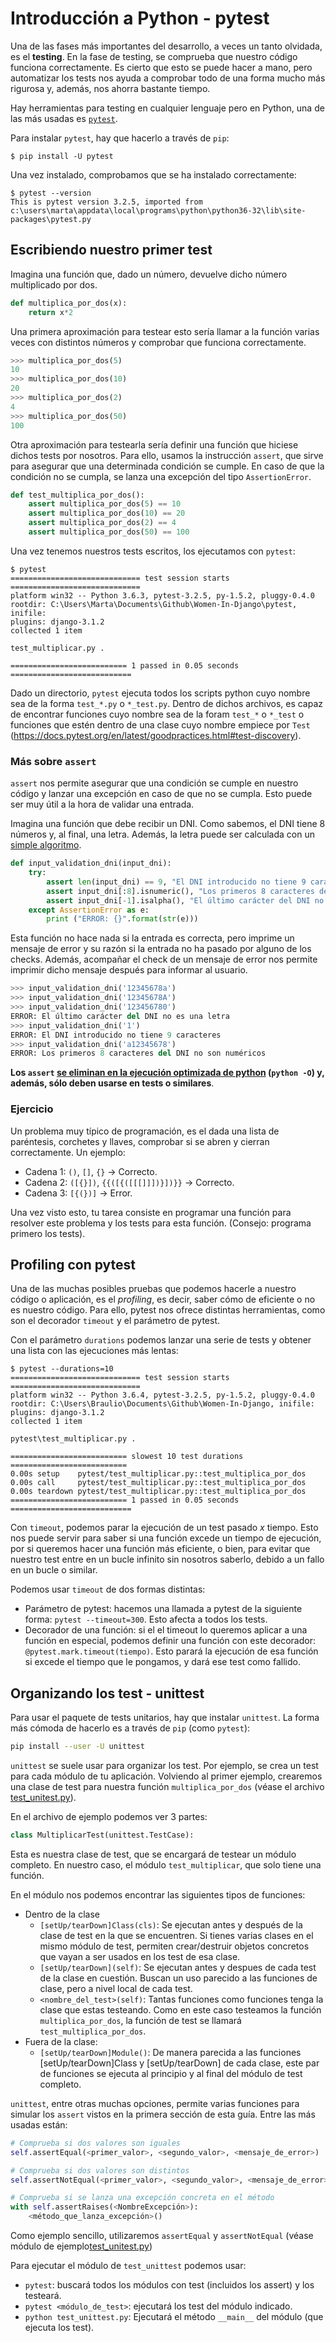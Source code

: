 # Introducción a Python - pytest
Una de las fases más importantes del desarrollo, a veces un tanto olvidada, es el __testing__. En la fase de testing, se comprueba que nuestro código funciona correctamente. Es cierto que esto se puede hacer a mano, pero automatizar los tests nos ayuda a comprobar todo de una forma mucho más rigurosa y, además, nos ahorra bastante tiempo.

Hay herramientas para testing en cualquier lenguaje pero en Python, una de las más usadas es [`pytest`](https://docs.pytest.org/en/latest/).

Para instalar `pytest`, hay que hacerlo a través de `pip`:

```shellsession
$ pip install -U pytest
```

Una vez instalado, comprobamos que se ha instalado correctamente:

```shellsession
$ pytest --version
This is pytest version 3.2.5, imported from c:\users\marta\appdata\local\programs\python\python36-32\lib\site-packages\pytest.py
```

## Escribiendo nuestro primer test
Imagina una función que, dado un número, devuelve dicho número multiplicado por dos.

```python
def multiplica_por_dos(x):
    return x*2
```

Una primera aproximación para testear esto sería llamar a la función varias veces con distintos números y comprobar que funciona correctamente.

```python
>>> multiplica_por_dos(5)
10
>>> multiplica_por_dos(10)
20
>>> multiplica_por_dos(2)
4
>>> multiplica_por_dos(50)
100
```

Otra aproximación para testearla sería definir una función que hiciese dichos tests por nosotros. Para ello, usamos la instrucción `assert`, que sirve para asegurar que una determinada condición se cumple. En caso de que la condición no se cumpla, se lanza una excepción del tipo `AssertionError`.

```python
def test_multiplica_por_dos():
    assert multiplica_por_dos(5) == 10
    assert multiplica_por_dos(10) == 20
    assert multiplica_por_dos(2) == 4
    assert multiplica_por_dos(50) == 100
```

Una vez tenemos nuestros tests escritos, los ejecutamos con `pytest`:

```
$ pytest
============================= test session starts =============================
platform win32 -- Python 3.6.3, pytest-3.2.5, py-1.5.2, pluggy-0.4.0
rootdir: C:\Users\Marta\Documents\Github\Women-In-Django\pytest, inifile:
plugins: django-3.1.2
collected 1 item

test_multiplicar.py .

========================== 1 passed in 0.05 seconds ===========================
```

Dado un directorio, `pytest` ejecuta todos los scripts python cuyo nombre sea de la forma `test_*.py` o `*_test.py`. Dentro de dichos archivos, es capaz de encontrar funciones cuyo nombre sea de la foram `test_*` o `*_test` o funciones que estén dentro de una clase cuyo nombre empiece por `Test` (https://docs.pytest.org/en/latest/goodpractices.html#test-discovery).

### Más sobre `assert`
`assert` nos permite asegurar que una condición se cumple en nuestro código y lanzar una excepción en caso de que no se cumpla. Esto puede ser muy útil a la hora de validar una entrada.

Imagina una función que debe recibir un DNI. Como sabemos, el DNI tiene 8 números y, al final, una letra. Además, la letra puede ser calculada con un [simple algoritmo](http://www.interior.gob.es/web/servicios-al-ciudadano/dni/calculo-del-digito-de-control-del-nif-nie).

```python
def input_validation_dni(input_dni):
    try:
        assert len(input_dni) == 9, "El DNI introducido no tiene 9 caracteres"
        assert input_dni[:8].isnumeric(), "Los primeros 8 caracteres del DNI no son numéricos"
        assert input_dni[-1].isalpha(), "El último carácter del DNI no es una letra"
    except AssertionError as e:
        print ("ERROR: {}".format(str(e)))
```

Esta función no hace nada si la entrada es correcta, pero imprime un mensaje de error y su razón si la entrada no ha pasado por alguno de los checks. Además, acompañar el check de un mensaje de error nos permite imprimir dicho mensaje después para informar al usuario.

```python
>>> input_validation_dni('12345678a')
>>> input_validation_dni('12345678A')
>>> input_validation_dni('123456780')
ERROR: El último carácter del DNI no es una letra
>>> input_validation_dni('1')
ERROR: El DNI introducido no tiene 9 caracteres
>>> input_validation_dni('a12345678')
ERROR: Los primeros 8 caracteres del DNI no son numéricos
```

__Los `assert` [se eliminan en la ejecución optimizada de python](https://docs.python.org/3/reference/simple_stmts.html#assert) (`python -O`) y, además, sólo deben usarse en tests o similares__.

### Ejercicio

Un problema muy típico de programación, es el dada una lista de paréntesis, corchetes y llaves, comprobar si se abren y cierran correctamente. Un ejemplo:
- Cadena 1: `()`, `[]`, `{}` -> Correcto.
- Cadena 2: `([{}])`, `{{([{([[[]]])}])}}` -> Correcto.
- Cadena 3: `[{(})]` -> Error.

Una vez visto esto, tu tarea consiste en programar una función para resolver este problema y los tests para esta función. (Consejo: programa primero los tests).

## Profiling con pytest

Una de las muchas posibles pruebas que podemos hacerle a nuestro código o aplicación, es el _profiling_, es decir, saber cómo de eficiente o no es nuestro código. Para ello, pytest nos ofrece distintas herramientas, como son el decorador `timeout` y el parámetro de pytest.

Con el parámetro `durations` podemos lanzar una serie de tests y obtener una lista con las ejecuciones más lentas:

```
$ pytest --durations=10
============================= test session starts =============================
platform win32 -- Python 3.6.4, pytest-3.2.5, py-1.5.2, pluggy-0.4.0
rootdir: C:\Users\Braulio\Documents\Github\Women-In-Django, inifile:
plugins: django-3.1.2
collected 1 item

pytest\test_multiplicar.py .

========================== slowest 10 test durations ==========================
0.00s setup    pytest/test_multiplicar.py::test_multiplica_por_dos
0.00s call     pytest/test_multiplicar.py::test_multiplica_por_dos
0.00s teardown pytest/test_multiplicar.py::test_multiplica_por_dos
========================== 1 passed in 0.05 seconds ===========================
```

Con `timeout`, podemos parar la ejecución de un test pasado _x_ tiempo. Esto nos puede servir para saber si una función excede un tiempo de ejecución, por si queremos hacer una función más eficiente, o bien, para evitar que nuestro test entre en un bucle infinito sin nosotros saberlo, debido a un fallo en un bucle o similar.

Podemos usar `timeout` de dos formas distintas:
- Parámetro de pytest: hacemos una llamada a pytest de la siguiente forma: `pytest --timeout=300`. Esto afecta a todos los tests.
- Decorador de una función: si el el timeout lo queremos aplicar a una función en especial, podemos definir una función con este decorador: `@pytest.mark.timeout(tiempo)`. Esto parará la ejecución de esa función si excede el tiempo que le pongamos, y dará ese test como fallido.

## Organizando los test - unittest

Para usar el paquete de tests unitarios, hay que instalar `unittest`. La forma más cómoda de hacerlo es a través de `pip` (como `pytest`):

```bash
pip install --user -U unittest
```

`unittest` se suele usar para organizar los test. Por ejemplo, se crea un test para cada módulo de tu aplicación. Volviendo al primer ejemplo, crearemos una clase de test para nuestra función `multiplica_por_dos` (véase el archivo [test_unitest.py](./test_unitest.py)).

En el archivo de ejemplo podemos ver 3 partes:

```python
class MultiplicarTest(unittest.TestCase):
```

Esta es nuestra clase de test, que se encargará de testear un módulo completo. En nuestro caso, el módulo `test_multiplicar`, que solo tiene una función.

En el módulo nos podemos encontrar las siguientes tipos de funciones:

- Dentro de la clase
  - `[setUp/tearDown]Class(cls)`: Se ejecutan antes y después de la clase de test en la que se encuentren. Si tienes varias clases en el mismo módulo de test, permiten crear/destruir objetos concretos que vayan a ser usados en los test de esa clase.
  - `[setUp/tearDown](self)`: Se ejecutan antes y despues de cada test de la clase en cuestión. Buscan un uso parecido a las funciones de clase, pero a nivel local de cada test.
  - `<nombre_del_test>(self)`: Tantas funciones como funciones tenga la clase que estas testeando. Como en este caso testeamos la función `multiplica_por_dos`, la función de test se llamará `test_multiplica_por_dos`.
- Fuera de la clase:
  - `[setUp/tearDown]Module()`: De manera parecida a las funciones [setUp/tearDown]Class y [setUp/tearDown] de cada clase, este par de funciones se ejecuta al principio y al final del módulo de test completo.

`unittest`, entre otras muchas opciones, permite varias funciones para simular los `assert` vistos en la primera sección de esta guía. Entre las más usadas están:

```python
# Comprueba si dos valores son iguales
self.assertEqual(<primer_valor>, <segundo_valor>, <mensaje_de_error>)

# Comprueba si dos valores son distintos
self.assertNotEqual(<primer_valor>, <segundo_valor>, <mensaje_de_error>)

# Comprueba si se lanza una excepción concreta en el método
with self.assertRaises(<NombreExcepción>):
    <método_que_lanza_excepción>()
```

Como ejemplo sencillo, utilizaremos `assertEqual` y `assertNotEqual` (véase módulo de ejemplo[test_unitest.py](./test_unitest.py))

Para ejecutar el módulo de `test_unittest` podemos usar:
- `pytest`: buscará todos los módulos con test (incluidos los assert) y los testeará.
- `pytest <módulo_de_test>`: ejecutará los test del módulo indicado.
- `python test_unittest.py`: Ejecutará el método `__main__` del módulo (que ejecuta los test).
